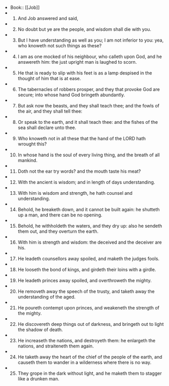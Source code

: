- Book:: [[Job]]
- 1. And Job answered and said,
- 2. No doubt but ye are the people, and wisdom shall die with you.
- 3. But I have understanding as well as you; I am not inferior to you: yea, who knoweth not such things as these?
- 4. I am as one mocked of his neighbour, who calleth upon God, and he answereth him: the just upright man is laughed to scorn.
- 5. He that is ready to slip with his feet is as a lamp despised in the thought of him that is at ease.
- 6. The tabernacles of robbers prosper, and they that provoke God are secure; into whose hand God bringeth abundantly.
- 7. But ask now the beasts, and they shall teach thee; and the fowls of the air, and they shall tell thee:
- 8. Or speak to the earth, and it shall teach thee: and the fishes of the sea shall declare unto thee.
- 9. Who knoweth not in all these that the hand of the LORD hath wrought this?
- 10. In whose hand is the soul of every living thing, and the breath of all mankind.
- 11. Doth not the ear try words? and the mouth taste his meat?
- 12. With the ancient is wisdom; and in length of days understanding.
- 13. With him is wisdom and strength, he hath counsel and understanding.
- 14. Behold, he breaketh down, and it cannot be built again: he shutteth up a man, and there can be no opening.
- 15. Behold, he withholdeth the waters, and they dry up: also he sendeth them out, and they overturn the earth.
- 16. With him is strength and wisdom: the deceived and the deceiver are his.
- 17. He leadeth counsellors away spoiled, and maketh the judges fools.
- 18. He looseth the bond of kings, and girdeth their loins with a girdle.
- 19. He leadeth princes away spoiled, and overthroweth the mighty.
- 20. He removeth away the speech of the trusty, and taketh away the understanding of the aged.
- 21. He poureth contempt upon princes, and weakeneth the strength of the mighty.
- 22. He discovereth deep things out of darkness, and bringeth out to light the shadow of death.
- 23. He increaseth the nations, and destroyeth them: he enlargeth the nations, and straiteneth them again.
- 24. He taketh away the heart of the chief of the people of the earth, and causeth them to wander in a wilderness where there is no way.
- 25. They grope in the dark without light, and he maketh them to stagger like a drunken man.
